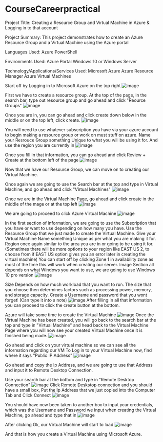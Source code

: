 # CourseCareerpractical
Project Title:
Creating a Resource Group and Virtual Machine in Azure & Logging in to that account

Project Summary:
This project demonstrates how to create an Azure Resource Group and a Virtual Machine using the Azure portal

Languages Used:
Azure PowerShell 

Environments Used:
Azure Portal 
Windows 10 or Windows Server 

Technology/Applications/Services Used:
Microsoft Azure 
Azure Resource Manager 
Azure Virtual Machines 



Start off by Logging in to Microsoft Azure on the top right
![image](https://github.com/user-attachments/assets/16afb44b-3f9c-47f0-9213-8a7f249043a6)

First we have to create a resource group. At the top of the page, in the search bar, type out resource group and go ahead and click "Reource Groups"
![image](https://github.com/user-attachments/assets/3e95fec3-07ff-4db4-a4ef-32754b58078b)

Once you are in, you can go ahead and click create down below in the middle or on the top left, click create.
![image](https://github.com/user-attachments/assets/9885bc93-5d68-45da-a631-473007228b7d)

You will need to use whatever subscription you have via your azure account to begin making a resource group or work on must stuff on azure.
Name your Resrouce Group something Unique to what you will be using it for.
And use the region you are currently in
![image](https://github.com/user-attachments/assets/3110c78c-42f0-4455-a92d-08e93fd58aa2)

Once you fill in that information, you can go ahead and click Review + Create at the bottom left of the page
![image](https://github.com/user-attachments/assets/335e0020-a5ac-47f1-ba87-9f0857aa09c7)

Now that we have our Resource Group, we can move on to creating our Virtual Machine.

Once again we are going to use the Search bar at the top and type in Virtual Machine, and go ahead and click "Virtual Machines"
![image](https://github.com/user-attachments/assets/66bf5184-3ce9-4394-8d9e-48da80f5f411)

Once we are in the Virtual Machine Page, go ahead and click create in the middle of the mage or at the top left
![image](https://github.com/user-attachments/assets/5047cc9d-3cbb-47ff-88ec-3996c00d94d8)

We are going to proceed to click Azure Virtual Machine
![image](https://github.com/user-attachments/assets/2e4979ba-9cfa-41d0-a24e-19fac5f94d22)

In the first section of information, we are going to use the Subscription that you have or want to use depending on how many you have.
Use the Resource Group that we just made to create the Virtual Machine.
Give your Virtual Machine Name something Unique as per what you are making it for.
Region once again similar to the area you are in or going to be using it for. (Sometimes there will be more options to your region like EAST US 2, to choose from if EAST US option gives you an error later in creating the virtual machine)
You can start off by clicking Zone 1 in availability zone as most of the time this will work when creating our server.
Image Section all depends on what Windows you want to use, we are going to use Windows 10 pro version
![image](https://github.com/user-attachments/assets/1947e8d3-90a5-4e66-8aca-c9b0a57492d0)

Size Depends on how much workload that you want to run. The size that you choose then determines factors such as processing power, memory, and storage capacity. 
Create a Username and password that you wont forget! (Can type it into a note)
![image](https://github.com/user-attachments/assets/e9c82176-f74f-4840-8087-68121bb0ca08)
After filling in all that information you can proceed to click the create button at the bottom.

Azure will take some time to create the Virtual Machine 
![image](https://github.com/user-attachments/assets/1278c3e1-c3b2-45ed-bdb1-7e7a927cee29)
Once the Virtual Machine has been created, you will go back to the search bar at the top and type in "Virtual Machine" and head back to the Virtual Machine Page where you will now see your created Virtual Machine once it is finished being made.
![image](https://github.com/user-attachments/assets/8edf16a6-3481-40e4-8dc2-68a2d54b50c9)

Go ahead and click on your virtual machine so we can see all the information regarding our VM 
To Log in to your Virtual Machine now, find where it says "Public IP Address" ![image](https://github.com/user-attachments/assets/ec11412c-51ab-4f3a-8ad7-1dda10b981bd)

Go ahead and copy the Ip Address, and we are going to use that Address and input it to Remote Desktop Connection.

Use your search bar at the bottom and type in "Remote Desktop Connection"
![image](https://github.com/user-attachments/assets/05c5a39a-71df-4a66-ba67-ab52a2a70826)
Click Remote Deskstop connection and you should have a small box, Put the Ip Address that we just copied into the Computer Tab and Click Connect
![image](https://github.com/user-attachments/assets/1c3161e3-c4c9-437d-ab33-d9b5a50c0162)

You should have now been taken to another box to input your credentials, which was the Username and Password we input when creating the Virtual Machine, go ahead and type that in
![image](https://github.com/user-attachments/assets/aa023342-1d6f-4cfe-888c-60699607f205)

After clicking Ok, our Virtual Machine will start to load
![image](https://github.com/user-attachments/assets/d11e096a-06e9-4474-800d-4c649e76537f)

And that is how you create a Virtual Machine using Microsoft Azure.




